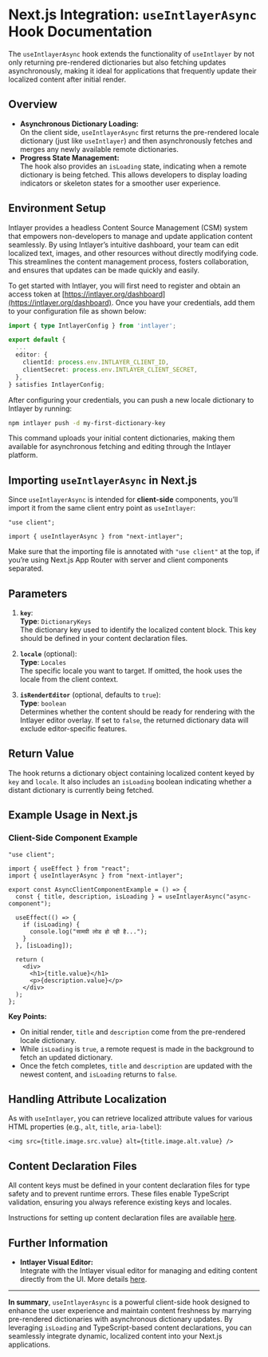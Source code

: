 # Next.js Integration: `useIntlayerAsync` Hook Documentation

The `useIntlayerAsync` hook extends the functionality of `useIntlayer` by not only returning pre-rendered dictionaries but also fetching updates asynchronously, making it ideal for applications that frequently update their localized content after initial render.

## Overview

- **Asynchronous Dictionary Loading:**  
  On the client side, `useIntlayerAsync` first returns the pre-rendered locale dictionary (just like `useIntlayer`) and then asynchronously fetches and merges any newly available remote dictionaries.
- **Progress State Management:**  
  The hook also provides an `isLoading` state, indicating when a remote dictionary is being fetched. This allows developers to display loading indicators or skeleton states for a smoother user experience.

## Environment Setup

Intlayer provides a headless Content Source Management (CSM) system that empowers non-developers to manage and update application content seamlessly. By using Intlayer’s intuitive dashboard, your team can edit localized text, images, and other resources without directly modifying code. This streamlines the content management process, fosters collaboration, and ensures that updates can be made quickly and easily.

To get started with Intlayer, you will first need to register and obtain an access token at [https://intlayer.org/dashboard](https://intlayer.org/dashboard). Once you have your credentials, add them to your configuration file as shown below:

```typescript
import { type IntlayerConfig } from 'intlayer';

export default {
  ...
  editor: {
    clientId: process.env.INTLAYER_CLIENT_ID,
    clientSecret: process.env.INTLAYER_CLIENT_SECRET,
  },
} satisfies IntlayerConfig;
```

After configuring your credentials, you can push a new locale dictionary to Intlayer by running:

```bash
npm intlayer push -d my-first-dictionary-key
```

This command uploads your initial content dictionaries, making them available for asynchronous fetching and editing through the Intlayer platform.

## Importing `useIntlayerAsync` in Next.js

Since `useIntlayerAsync` is intended for **client-side** components, you’ll import it from the same client entry point as `useIntlayer`:

```tsx
"use client";

import { useIntlayerAsync } from "next-intlayer";
```

Make sure that the importing file is annotated with `"use client"` at the top, if you’re using Next.js App Router with server and client components separated.

## Parameters

1. **`key`**:  
   **Type**: `DictionaryKeys`  
   The dictionary key used to identify the localized content block. This key should be defined in your content declaration files.

2. **`locale`** (optional):  
   **Type**: `Locales`  
   The specific locale you want to target. If omitted, the hook uses the locale from the client context.

3. **`isRenderEditor`** (optional, defaults to `true`):  
   **Type**: `boolean`  
   Determines whether the content should be ready for rendering with the Intlayer editor overlay. If set to `false`, the returned dictionary data will exclude editor-specific features.

## Return Value

The hook returns a dictionary object containing localized content keyed by `key` and `locale`. It also includes an `isLoading` boolean indicating whether a distant dictionary is currently being fetched.

## Example Usage in Next.js

### Client-Side Component Example

```tsx
"use client";

import { useEffect } from "react";
import { useIntlayerAsync } from "next-intlayer";

export const AsyncClientComponentExample = () => {
  const { title, description, isLoading } = useIntlayerAsync("async-component");

  useEffect(() => {
    if (isLoading) {
      console.log("सामग्री लोड हो रही है...");
    }
  }, [isLoading]);

  return (
    <div>
      <h1>{title.value}</h1>
      <p>{description.value}</p>
    </div>
  );
};
```

**Key Points:**

- On initial render, `title` and `description` come from the pre-rendered locale dictionary.
- While `isLoading` is `true`, a remote request is made in the background to fetch an updated dictionary.
- Once the fetch completes, `title` and `description` are updated with the newest content, and `isLoading` returns to `false`.

## Handling Attribute Localization

As with `useIntlayer`, you can retrieve localized attribute values for various HTML properties (e.g., `alt`, `title`, `aria-label`):

```tsx
<img src={title.image.src.value} alt={title.image.alt.value} />
```

## Content Declaration Files

All content keys must be defined in your content declaration files for type safety and to prevent runtime errors. These files enable TypeScript validation, ensuring you always reference existing keys and locales.

Instructions for setting up content declaration files are available [here](https://github.com/aymericzip/intlayer/blob/main/docs/hi/content_declaration/get_started.md).

## Further Information

- **Intlayer Visual Editor:**  
  Integrate with the Intlayer visual editor for managing and editing content directly from the UI. More details [here](https://github.com/aymericzip/intlayer/blob/main/docs/hi/intlayer_editor.md).

---

**In summary**, `useIntlayerAsync` is a powerful client-side hook designed to enhance the user experience and maintain content freshness by marrying pre-rendered dictionaries with asynchronous dictionary updates. By leveraging `isLoading` and TypeScript-based content declarations, you can seamlessly integrate dynamic, localized content into your Next.js applications.
